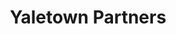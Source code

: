 ---
layout: firm_page
title: "Yaletown Partners"
id: "yaletown.com"
permalink: "/yaletownpartnersyaletown.com/"
website: "https://yaletown.com"
offices: "Vancouver (Canada), Calgary (Canada), Toronto (Canada), Montréal (Canada), Edmonton (Canada), San Francisco (United States)"
investment_stages: "Series A, Series B"
portfolio_companies: "GoBolt, Group14 Technologies, EdgeQ, Elevated Signals, Climate AI, Innerspace, Inverted AI, Netskrt, OneNav, Photonic, Userful, GoSecure, ThinkData, Aerial, Charli AI, PTG, CTO.ai, ThoughtExchange, Genologics, Phemi, Login Radius, Bitstew, Sokanu, Monexa, Planview, ElasticPath, Tutela, Pretio Interactive, Fluids Inc, Columbia Green, Mover, Epact, Wantering, Chaordix, Good Natured, Foodee, Vizimax, Highline, Cooledge, Partnerpedia, Energ2, Indicee, Showbie, Finn AI, Thoughtwire, Redlen Technologies, Circle Cardiovascular Imaging, ZenHub"
portfolio_link: "https://yaletown.com/portfolio"
investment_markets: "Software, Data, Devices, Technology, Logistics, Battery Technology, AI, Agriculture, Manufacturing, Climate Tech, Cybersecurity, Healthcare, Fintech"
founded_year: "2002"
description: "Yaletown Partners invests in technology companies at the emerging growth stage, leveraging their expertise to help companies scale. Their focus is on transformative growth and sustainable impact, modernizing traditional industries."
linkedin: "https://ca.linkedin.com/company/yaletown-partners-inc-"
twitter: ""
instagram: ""
team_page: "https://yaletown.com/people"
investor_type: "Venture Capital"
crunchbase: "https://www.crunchbase.com/organization/yaletown-venture-partners"
pitchbook: "https://pitchbook.com/profiles/investor/11339-11"

# SEO Optimization
meta_title: "Yaletown Partners - VC Firm - projectstartups.com"
meta_description: "Yaletown Partners, Yaletown Partners invests in technology companies at the emerging growth stage, leveraging their expertise to help companies scale. Their focus is on ..."
meta_keywords: "Yaletown Partners, Software, Data, Devices, Technology, Logistics, Battery Technology, AI, Agriculture, Manufacturing, Climate Tech, Cybersecurity, Healthcare, Fintech, VC firm, venture capital, startup investor, projectstartups.com"
canonical_url: "https://vc.projectstartups.com/yaletownpartnersyaletown.com/"
---
